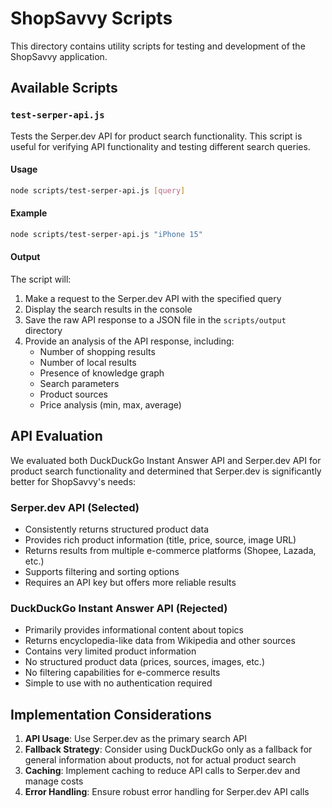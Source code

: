 # ShopSavvy Scripts

This directory contains utility scripts for testing and development of the ShopSavvy application.

## Available Scripts

### `test-serper-api.js`

Tests the Serper.dev API for product search functionality. This script is useful for verifying API functionality and testing different search queries.

#### Usage

```bash
node scripts/test-serper-api.js [query]
```

#### Example

```bash
node scripts/test-serper-api.js "iPhone 15"
```

#### Output

The script will:
1. Make a request to the Serper.dev API with the specified query
2. Display the search results in the console
3. Save the raw API response to a JSON file in the `scripts/output` directory
4. Provide an analysis of the API response, including:
   - Number of shopping results
   - Number of local results
   - Presence of knowledge graph
   - Search parameters
   - Product sources
   - Price analysis (min, max, average)

## API Evaluation

We evaluated both DuckDuckGo Instant Answer API and Serper.dev API for product search functionality and determined that Serper.dev is significantly better for ShopSavvy's needs:

### Serper.dev API (Selected)
- Consistently returns structured product data
- Provides rich product information (title, price, source, image URL)
- Returns results from multiple e-commerce platforms (Shopee, Lazada, etc.)
- Supports filtering and sorting options
- Requires an API key but offers more reliable results

### DuckDuckGo Instant Answer API (Rejected)
- Primarily provides informational content about topics
- Returns encyclopedia-like data from Wikipedia and other sources
- Contains very limited product information
- No structured product data (prices, sources, images, etc.)
- No filtering capabilities for e-commerce results
- Simple to use with no authentication required

## Implementation Considerations

1. **API Usage**: Use Serper.dev as the primary search API
2. **Fallback Strategy**: Consider using DuckDuckGo only as a fallback for general information about products, not for actual product search
3. **Caching**: Implement caching to reduce API calls to Serper.dev and manage costs
4. **Error Handling**: Ensure robust error handling for Serper.dev API calls
